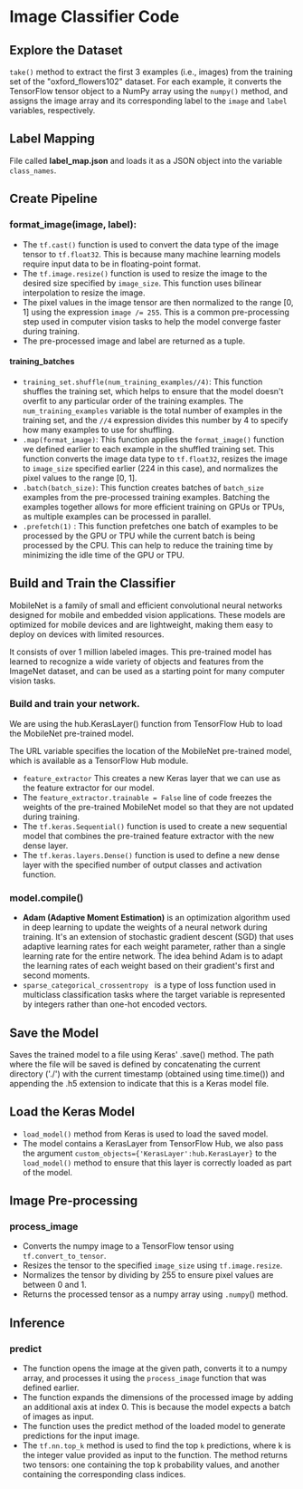 # Image Classifier Code

## Explore the Dataset
`take()` method to extract the first 3 examples (i.e., images) from the training set of the "oxford_flowers102" dataset. For each example, it converts the TensorFlow tensor object to a NumPy array using the `numpy()` method, and assigns the image array and its corresponding label to the `image` and `label` variables, respectively.

## Label Mapping

File called **label_map.json** and loads it as a JSON object into the variable `class_names`.


## Create Pipeline 
### format_image(image, label):
- The `tf.cast()` function is used to convert the data type of the image tensor to `tf.float32`. This is because many machine learning models require input data to be in floating-point format.
- The `tf.image.resize()` function is used to resize the image to the desired size specified by `image_size`. This function uses bilinear interpolation to resize the image.
- The pixel values in the image tensor are then normalized to the range [0, 1] using the expression `image /= 255`. This is a common pre-processing step used in computer vision tasks to help the model converge faster during training.
- The pre-processed image and label are returned as a tuple.

#### training_batches
- `training_set.shuffle(num_training_examples//4)`: This function shuffles the training set, which helps to ensure that the model doesn't overfit to any particular order of the training examples. The `num_training_examples` variable is the total number of examples in the training set, and the `//4` expression divides this number by 4 to specify how many examples to use for shuffling.
- `.map(format_image)`: This function applies the `format_image()` function we defined earlier to each example in the shuffled training set. This function converts the image data type to `tf.float32`, resizes the image to `image_size` specified earlier (224 in this case), and normalizes the pixel values to the range [0, 1].
- `.batch(batch_size)`: This function creates batches of `batch_size` examples from the pre-processed training examples. Batching the examples together allows for more efficient training on GPUs or TPUs, as multiple examples can be processed in parallel.
- `.prefetch(1)` : This function prefetches one batch of examples to be processed by the GPU or TPU while the current batch is being processed by the CPU. This can help to reduce the training time by minimizing the idle time of the GPU or TPU.

## Build and Train the Classifier
MobileNet is a family of small and efficient convolutional neural networks designed for mobile and embedded vision applications. These models are optimized for mobile devices and are lightweight, making them easy to deploy on devices with limited resources.

It consists of over 1 million labeled images. This pre-trained model has learned to recognize a wide variety of objects and features from the ImageNet dataset, and can be used as a starting point for many computer vision tasks.

### Build and train your network.
We are using the hub.KerasLayer() function from TensorFlow Hub to load the MobileNet pre-trained model.

The URL variable specifies the location of the MobileNet pre-trained model, which is available as a TensorFlow Hub module.

- `feature_extractor` This creates a new Keras layer that we can use as the feature extractor for our model.
- The `feature_extractor.trainable = False` line of code freezes the weights of the pre-trained MobileNet model so that they are not updated during training.
- The `tf.keras.Sequential()` function is used to create a new sequential model that combines the pre-trained feature extractor with the new dense layer.
- The `tf.keras.layers.Dense()` function is used to define a new dense layer with the specified number of output classes and activation function. 

### model.compile()
- **Adam (Adaptive Moment Estimation)** is an optimization algorithm used in deep learning to update the weights of a neural network during training. It's an extension of stochastic gradient descent (SGD) that uses adaptive learning rates for each weight parameter, rather than a single learning rate for the entire network. The idea behind Adam is to adapt the learning rates of each weight based on their gradient's first and second moments.
- `sparse_categorical_crossentropy ` is a type of loss function used in multiclass classification tasks where the target variable is represented by integers rather than one-hot encoded vectors.

## Save the Model

Saves the trained model to a file using Keras' .save() method. The path where the file will be saved is defined by concatenating the current directory ('./') with the current timestamp (obtained using time.time()) and appending the .h5 extension to indicate that this is a Keras model file.

## Load the Keras Model
- `load_model()` method from Keras is used to load the saved model.
- The model contains a KerasLayer from TensorFlow Hub, we also pass the argument `custom_objects={'KerasLayer':hub.KerasLayer}` to the `load_model()` method to ensure that this layer is correctly loaded as part of the model.

## Image Pre-processing
### process_image
- Converts the numpy image to a TensorFlow tensor using `tf.convert_to_tensor`.
- Resizes the tensor to the specified `image_size` using `tf.image.resize`.
- Normalizes the tensor by dividing by 255 to ensure pixel values are between 0 and 1.
- Returns the processed tensor as a numpy array using `.numpy`() method.

## Inference
### predict
- The function opens the image at the given path, converts it to a numpy array, and processes it using the `process_image` function that was defined earlier.
- The function expands the dimensions of the processed image by adding an additional axis at index 0. This is because the model expects a batch of images as input.
-  The function uses the predict method of the loaded model to generate predictions for the input image.
- The `tf.nn.top_k` method is used to find the top `k`  predictions, where k is the integer value provided as input to the function. The method returns two tensors: one containing the top k probability values, and another containing the corresponding class indices.